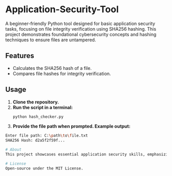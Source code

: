 # Application-Security-Tool  

A beginner-friendly Python tool designed for basic application security tasks, focusing on file integrity verification using SHA256 hashing. This project demonstrates foundational cybersecurity concepts and hashing techniques to ensure files are untampered.  

## Features  
- Calculates the SHA256 hash of a file.  
- Compares file hashes for integrity verification.  

## Usage  
1. **Clone the repository.**  
2. **Run the script in a terminal:**  
   ```bash  
   python hash_checker.py  
3. **Provide the file path when prompted. Example output:**
 ```bash
Enter file path: C:\path\to\file.txt  
SHA256 Hash: d2a5f2f59f...  

# About
This project showcases essential application security skills, emphasizing cryptographic validation of files using hashing.

# License
Open-source under the MIT License.



